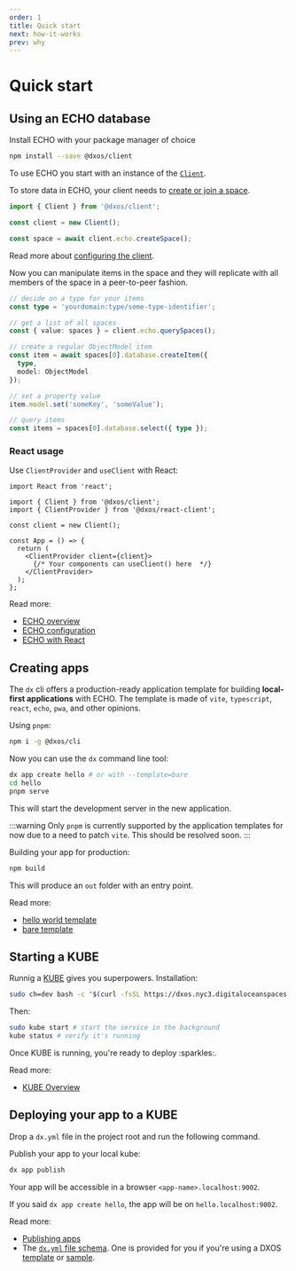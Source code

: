 ```yaml
---
order: 1
title: Quick start
next: how-it-works
prev: why
---
```


# Quick start

## Using an ECHO database

Install ECHO with your package manager of choice

```bash
npm install --save @dxos/client
```

To use ECHO you start with an instance of the [`Client`](/api/@dxos/client/classes/Client).

To store data in ECHO, your client needs to [create or join a space](echo/spaces).

```ts file=./echo/snippets/create-space.ts#L5-
import { Client } from '@dxos/client';

const client = new Client();

const space = await client.echo.createSpace();
```

Read more about [configuring the client](echo/configuration).

Now you can manipulate items in the space and they will replicate with all members of the space in a peer-to-peer fashion.

```ts file=./echo/snippets/write-items.ts#L9-
// decide on a type for your items
const type = 'yourdomain:type/some-type-identifier';

// get a list of all spaces
const { value: spaces } = client.echo.querySpaces();

// create a regular ObjectModel item
const item = await spaces[0].database.createItem({
  type,
  model: ObjectModel
});

// set a property value
item.model.set('someKey', 'someValue');

// query items
const items = spaces[0].database.select({ type });
```

### React usage

Use `ClientProvider` and `useClient` with React:

```tsx file=./echo/snippets/create-client-react.tsx#L5-
import React from 'react';

import { Client } from '@dxos/client';
import { ClientProvider } from '@dxos/react-client';

const client = new Client();

const App = () => {
  return (
    <ClientProvider client={client}>
      {/* Your components can useClient() here  */}
    </ClientProvider>
  );
};
```

Read more:

*   [ECHO overview](echo)
*   [ECHO configuration](echo/configuration)
*   [ECHO with React](echo/react)

## Creating apps

The `dx` cli offers a production-ready application template for building **local-first applications** with ECHO. The template is made of `vite`, `typescript`, `react`, `echo`, `pwa`, and other opinions.

Using `pnpm`:

```bash
npm i -g @dxos/cli 
```

Now you can use the `dx` command line tool:

```bash
dx app create hello # or with --template=bare
cd hello
pnpm serve
```

This will start the development server in the new application.

:::warning
Only `pnpm` is currently supported by the application templates for now due to a need to patch `vite`. This should be resolved soon.
:::

Building your app for production:

```bash
npm build
```

This will produce an `out` folder with an entry point.

Read more:

*   [hello world template](cli/app-templates.md#hello-template)
*   [bare template](cli/app-templates.md#bare-template)

## Starting a KUBE

Runnig a [KUBE](/docs/kube/overview) gives you superpowers. Installation:

```bash
sudo ch=dev bash -c "$(curl -fsSL https://dxos.nyc3.digitaloceanspaces.com/install.sh)"
```

Then:

```bash
sudo kube start # start the service in the background
kube status # verify it's running
```

Once KUBE is running, you're ready to deploy \:sparkles:.

Read more:

*   [KUBE Overview](kube)

## Deploying your app to a KUBE

Drop a `dx.yml` file in the project root and run the following command.

Publish your app to your local kube:

```bash
dx app publish
```

Your app will be accessible in a browser `<app-name>.localhost:9002`.

If you said `dx app create hello`, the app will be on `hello.localhost:9002`.

Read more:

*   [Publishing apps](kube/publishing)
*   The [`dx.yml` file schema](/docs/kube/dx-yml-file). One is provided for you if you're using a DXOS [template](cli/templates) or [sample](samples).
